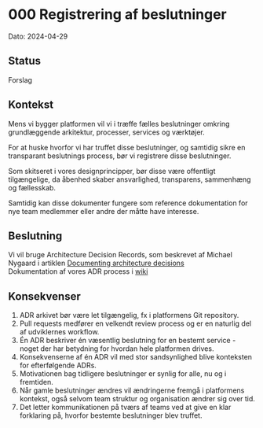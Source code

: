# 000 Registrering af beslutninger

Dato: 2024-04-29

## Status

Forslag

## Kontekst

Mens vi bygger platformen vil vi i træffe fælles beslutninger omkring grundlæggende arkitektur, processer, services og værktøjer.

For at huske hvorfor vi har truffet disse beslutninger, og samtidig sikre en transparant beslutnings process, bør vi registrere disse beslutninger.

Som skitseret i vores designprincipper, bør disse være offentligt tilgængelige, da åbenhed skaber ansvarlighed, transparens, sammenhæng og fællesskab.

Samtidig kan disse dokumenter fungere som reference dokumentation for nye team medlemmer eller andre der måtte have interesse.

## Beslutning

Vi vil bruge Architecture Decision Records, som beskrevet af Michael Nygaard i artiklen [Documenting architecture decisions](https://www.cognitect.com/blog/2011/11/15/documenting-architecture-decisions)   
Dokumentation af vores ADR process i [wiki](https://github.com/test-jppolitikenshus/internal-developer-platform/wiki/Architect-Decision-Records)

## Konsekvenser

1. ADR arkivet bør være let tilgængelig, fx i platformens Git repository.
1. Pull requests medfører en velkendt review process og er en naturlig del af udviklernes workflow.
1. Én ADR beskriver én væsentlig beslutning for en bestemt service - noget der har betydning for hvordan hele platformen drives.
1. Konsekvenserne af én ADR vil med stor sandsynlighed blive konteksten for efterfølgende ADRs.
1. Motivationen bag tidligere beslutninger er synlig for alle, nu og i fremtiden.
1. Når gamle beslutninger ændres vil ændringerne fremgå i platformens kontekst, også selvom team struktur og organisation ændrer sig over tid.
1. Det letter kommunikationen på tværs af teams ved at give en klar forklaring på, hvorfor bestemte beslutninger blev truffet.

